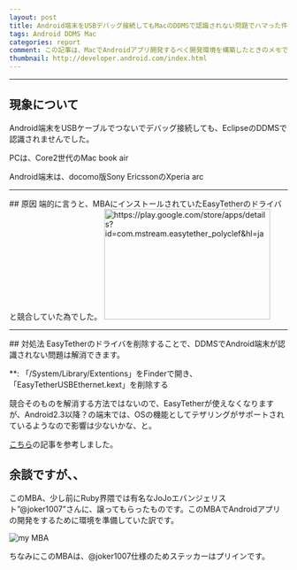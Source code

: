 ```yaml
---
layout: post
title: Android端末をUSBデバッグ接続してもMacのDDMSで認識されない問題でハマった件について
tags: Android DDMS Mac
categories: report
comment: この記事は、MacでAndroidアプリ開発するべく開発環境を構築したときのメモです。特にハマった現象について、原因と対処法を記録しておきます。
thumbnail: http://developer.android.com/index.html
---
```

-----------------

## 現象について
Android端末をUSBケーブルでつないでデバッグ接続しても、EclipseのDDMSで認識されませんでした。

PCは、Core2世代のMac book air

Android端末は、docomo版Sony EricssonのXperia arc

<hr />
## 原因
端的に言うと、MBAにインストールされていたEasyTetherのドライバと競合していた為でした。

<a href="https://play.google.com/store/apps/details?id=com.mstream.easytether_polyclef&hl=ja">
<img title="Now Capturing..." src="http://capture.heartrails.com/300x200/cool?https://play.google.com/store/apps/details?id=com.mstream.easytether_polyclef&hl=ja" alt="https://play.google.com/store/apps/details?id=com.mstream.easytether_polyclef&hl=ja" width="300" height="200" />
</a>

<hr />
## 対処法
EasyTetherのドライバを削除することで、DDMSでAndroid端末が認識されない問題は解消できます。

**: 「/System/Library/Extentions」をFinderで開き、「EasyTetherUSBEthernet.kext」を削除する


競合そのものを解消する方法ではないので、EasyTetherが使えなくなりますが、Android2.3以降？の端末では、OSの機能としてテザリングがサポートされているようなので影響は少ないかな、と。

[こちら](http://gadget-shot.com/news/5757)の記事を参考しました。

## 余談ですが、、
このMBA、少し前にRuby界隈では有名なJoJoエバンジェリスト”@joker1007”さんに、譲ってもらったものです。このMBAでAndroidアプリの開発をするために環境を準備していた訳です。

![my MBA](http://farm9.staticflickr.com/8462/8008426062_ecca73f4dd.jpg)

ちなみにこのMBAは、@joker1007仕様のためステッカーはプリインです。

